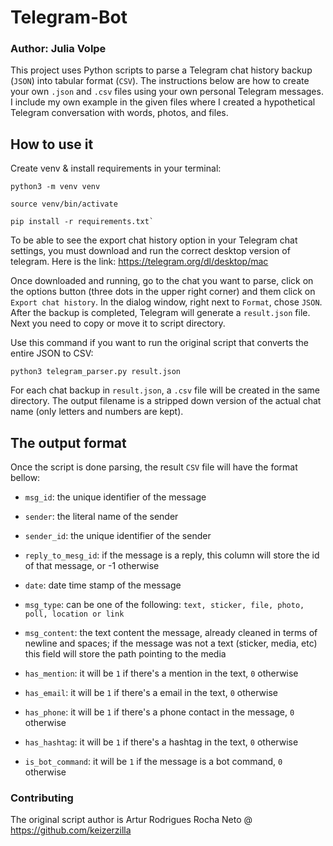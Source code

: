 # Telegram-Bot
### Author: Julia Volpe

This project uses Python scripts to parse a Telegram chat history backup (`JSON`) into tabular format (`CSV`). The instructions below are how to create your own `.json` and `.csv` files using your own personal Telegram messages. I include my own example in the given files where I created a hypothetical Telegram conversation with words, photos, and files.


## How to use it
Create venv & install requirements in your terminal:
```
python3 -m venv venv

source venv/bin/activate

pip install -r requirements.txt`
```
To be able to see the export chat history option in your Telegram chat settings, you must download and run the correct desktop version of telegram. Here is the link: https://telegram.org/dl/desktop/mac

Once downloaded and running, go to the chat you want to parse, click on the options button (three dots in the upper right corner) and them click on `Export chat history`. In the dialog window, right next to `Format`, chose `JSON`. After the backup is completed, Telegram will generate a `result.json` file. Next you need to copy or move it to script directory.

Use this command if you want to run the original script that converts the entire JSON to CSV:

`python3 telegram_parser.py result.json`

For each chat backup in `result.json`, a `.csv` file will be created in the same directory. The output filename is a stripped down version of the actual chat name (only letters and numbers are kept).

## The output format
Once the script is done parsing, the result `CSV` file will have the format bellow:

- `msg_id`: the unique identifier of the message

- `sender`: the literal name of the sender

- `sender_id`: the unique identifier of the sender

- `reply_to_mesg_id`: if the message is a reply, this column will store the id of that message, or -1 otherwise

- `date`: date time stamp of the message

- `msg_type`: can be one of the following: `text, sticker, file, photo, poll, location or link`

- `msg_content`: the text content the message, already cleaned in terms of newline and spaces; if the message was not a text (sticker, media, etc) this field will store the path pointing to the media

- `has_mention`: it will be `1` if there's a mention in the text, `0` otherwise

- `has_email`: it will be `1` if there's a email in the text, `0` otherwise

- `has_phone`: it will be `1` if there's a phone contact in the message, `0` otherwise

- `has_hashtag`: it will be `1` if there's a hashtag in the text, `0` otherwise

- `is_bot_command`: it will be `1` if the message is a bot command, `0` otherwise

### Contributing
The original script author is Artur Rodrigues Rocha Neto @ https://github.com/keizerzilla 
